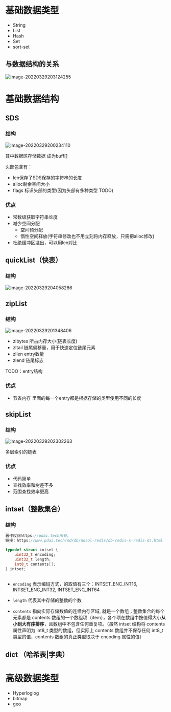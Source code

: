 # 基础数据类型

- String
- List
- Hash
- Set
- sort-set

## 与数据结构的关系

![image-20220329203124255](https://yulam-1308258423.cos.ap-guangzhou.myqcloud.com/note/image-20220329203124255.png)

# 基础数据结构

## SDS

### 结构

![image-20220329200234110](https://yulam-1308258423.cos.ap-guangzhou.myqcloud.com/note/image-20220329200234110.png)

其中数据区存储数据 成为buff[]

头部包含有：

- len保存了SDS保存的字符串的长度
- alloc剩余空间大小
- flags 标识头部的类型(因为头部有多种类型 TODO)

### 优点

- 常数级获取字符串长度
- 减少空间分配
  - 空间预分配
  - 惰性空间释放(字符串修改也不用立刻将内存释放，只需把alloc修改)
- 杜绝缓冲区溢出，可以用len对比

## quickList（快表）

### 结构

![image-20220329204058286](C:\Users\AVA\AppData\Roaming\Typora\typora-user-images\image-20220329204058286.png)

## zipList

### 结构

![image-20220329201348406](https://yulam-1308258423.cos.ap-guangzhou.myqcloud.com/note/image-20220329201348406.png)

- zlbytes 所占内存大小(链表长度)
- zltail 链尾偏移量，用于快速定位链尾元素
- zllen entry数量
- zlend 链尾标志

TODO：entry结构

### 优点

- 节省内存 里面的每一个entry都是根据存储的类型使用不同的长度



## skipList

### 结构

![image-20220329202302263](https://yulam-1308258423.cos.ap-guangzhou.myqcloud.com/note/image-20220329202302263.png)

多层索引的链表

### 优点

- 代码简单
- 查找效率和树差不多
- 范围查找效率更高

## intset（整数集合）

### 结构

```c
著作权归https://pdai.tech所有。
链接：https://www.pdai.tech/md/db/nosql-redis/db-redis-x-redis-ds.html

typedef struct intset {
    uint32_t encoding;
    uint32_t length;
    int8_t contents[];
} intset;
  
```



- `encoding` 表示编码方式，的取值有三个：INTSET_ENC_INT16, INTSET_ENC_INT32, INTSET_ENC_INT64

- `length` 代表其中存储的整数的个数

- `contents` 指向实际存储数值的连续内存区域, 就是一个数组；整数集合的每个元素都是 contents 数组的一个数组项（item），各个项在数组中按值得大小**从小到大有序排序**，且数组中不包含任何重复项。（虽然 intset 结构将 contents 属性声明为 int8_t 类型的数组，但实际上 contents 数组并不保存任何 int8_t 类型的值，contents 数组的真正类型取决于 encoding 属性的值）

## dict （哈希表|字典）



# 高级数据类型

- Hyperloglog
- bitmap
- geo



